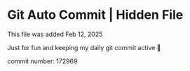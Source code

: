 # Git Auto Commit | Hidden File

This file was added Feb 12, 2025

Just for fun and keeping my daily git commit active 🤪

commit number: 172969
